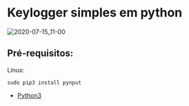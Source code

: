 # Keylogger simples em python
![2020-07-15_11-00](https://user-images.githubusercontent.com/67514416/87554523-9bce5a80-c68a-11ea-948c-e9fcca0f4110.png)
## Pré-requisitos:
Linux:
  
`sudo pip3 install pynput`
- [Python3](https://www.python.org/downloads/)

 
